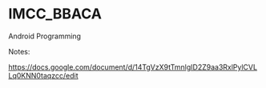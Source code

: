 # IMCC_BBACA
Android Programming


Notes: 

https://docs.google.com/document/d/14TgVzX9tTmnlgID2Z9aa3RxlPylCVLLq0KNN0taqzcc/edit

